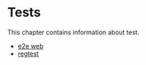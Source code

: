 # Tests

This chapter contains information about test.

-   [e2e web](./e2e-web.md)
-   [regtest](./regtest.md)
